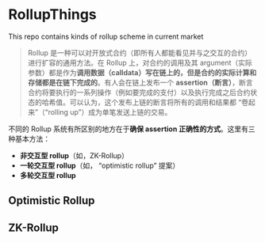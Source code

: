 # RollupThings

This repo contains kinds of rollup scheme in current market

> Rollup 是一种可以对开放式合约（即所有人都能看见并与之交互的合约）进行扩容的通用方法。在 Rollup 上，对合约的调用及其 argument（实际参数）都是作为**调用数据（calldata）**写在链上的，但是合约的**实际计算和存储都是在链下完成的**。有人会在链上发布一个 **assertion（断言）**，断言合约将要执行的一系列操作（例如要完成的支付）以及执行完成之后合约状态的哈希值。可以认为，这个发布上链的断言将所有的调用和结果都  “卷起来”（“rolling up”）成为单笔发送上链的交易。
>
不同的 Rollup 系统有所区别的地方在于**确保 assertion 正确性的方式**。这里有三种基本方法：
* **非交互型 rollup**（如，ZK-Rollup）
* **一轮交互型 rollup**（如， “optimistic rollup” 提案）
* **多轮交互型 rollup** 



## Optimistic Rollup



## ZK-Rollup
